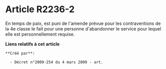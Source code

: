 # Article R2236-2

En temps de paix, est puni de l'amende prévue pour les contraventions de la 4e classe le fait pour une personne d'abandonner
le service pour lequel elle est personnellement requise.

**Liens relatifs à cet article**

	**Créé par**:

	  - Décret n°2009-254 du 4 mars 2009 - art.

